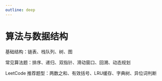 ```yaml
---
outline: deep
---
```


# 算法与数据结构

基础结构：链表、栈队列、树、图

常见算法题：排序、递归、双指针、滑动窗口、回溯、动态规划

LeetCode 推荐题型：两数之和、有效括号、LRU缓存、字典树、异位词判断